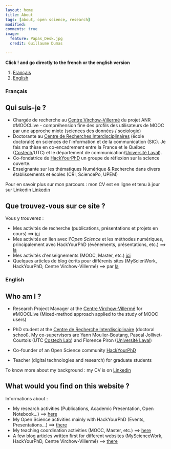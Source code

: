 ```yaml
---
layout: home
title: About
tags: [about, open science, research]
modified:
comments: true
image:
  feature: Papas_Desk.jpg
  credit: Guillaume Dumas

---
```


**Click ! and go directly to the french or the english version**

1. [Français](#français)
2. [English](#english)

### Français <a name="français"></a>


## Qui suis-je ?

- Chargée de recherche au [Centre Virchow-Villermé](http://www.virchowvillerme.eu) du projet ANR #MOOCLive - compréhension fine des profils des utilisateurs de MOOC par une approche mixte (sciences des données / sociologie)
- Doctorante au [Centre de Recherches Interdisciplinaires](http://cri-paris.org/) (école doctorale) en sciences de l'information et de la communication (SIC). Je fais ma thèse en co-encadrement entre la France et le Québec ([Costech](http://www.utc.fr/costech/)/UTC) et le département de communication/[Université Laval](http://www2.ulaval.ca/en/home.html)).
- Co-fondatrice de [HackYourPhD](http://www.hackyourphd.org) un groupe de réflexion sur la science ouverte.
- Enseignante sur les thématiques Numérique & Recherche dans divers établissements et écoles (CRI, SciencePo, UPEM)

Pour en savoir plus sur mon parcours : mon CV est en ligne et tenu à jour sur Linkedin [Linkedin](https://www.linkedin.com/in/celyagrusondaniel)


## Que trouvez-vous sur ce site ?

Vous y trouverez :

- Mes activités de recherche (publications, présentations et projets en cours) ==> [ici](http://celyagd.github.io/research/)
- Mes activités en lien avec l'*Open Science* et les méthodes numériques, principalement avec HackYourPhD (évènements, présentations, etc.) ==> [là](http://celyagd.github.io/openscience/)
- Mes activités d'enseignements (MOOC, Master, etc.) [ici](http://celyagd.github.io/moocscinum/)
- Quelques articles de blog écrits pour différents sites (MyScienWork, HackYourPhD, Centre Virchow-Villermé) ==> par [là](http://celyagd.github.io/blog/)


### English <a name="english"></a>



## Who am I ?

- Research Project Manager at the [Centre Virchow-Villermé](http://www.virchowvillerme.eu) for #MOOCLive (Mixed-method approach applied to the study of MOOC users)

- PhD student at the [Centre de Recherche Interdisciplinaire](http://cri-paris.org/) (doctoral school). My co-supervisors are Yann Moulier-Boutang, Pascal Jollivet-Courtois (UTC [Costech Lab](http://www.utc.fr/costech/)) and Florence Piron ([Université Laval](http://www2.ulaval.ca/en/home.html))
- Co-founder of an Open Science community [HackYourPhD](http://www.hackyourphd.org)
- Teacher (digital technologies and research) for graduate students


To know more about my background : my CV is on [Linkedin](https://www.linkedin.com/in/celyagrusondaniel)

## What would you find on this website ?

Informations about :

- My research activities (Publications, Academic Presentation, Open Notebook...) ==> [here](http://celyagd.github.io/research/)
- My Open Science activities mainly with HackYourPhD (Events, Presentations...) ==> [there](http://celyagd.github.io/openscience/)
- My teaching coordination activities (MOOC, Master, etc.)
 ==> [here](http://celyagd.github.io/moocscinum/)
- A few blog articles written first for different websites (MyScienceWork, HackYourPhD, Centre Virchow-Villermé) ==> [there](http://celyagd.github.io/blog/)
